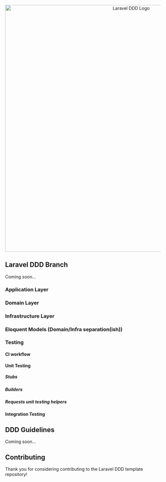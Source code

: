 <p align="center">
<img src="https://repository-images.githubusercontent.com/579700152/8ef2ea41-5907-4e25-9d80-1e8a7876d5fa" width="800" alt="Laravel DDD Logo">
</p>

## Laravel DDD Branch

Coming soon...

### Application Layer

### Domain Layer

### Infrastructure Layer

### Eloquent Models (Domain/Infra separation(ish))

### Testing

#### CI workflow

#### Unit Testing

##### Stubs
##### Builders
##### Requests unit testing helpers

#### Integration Testing

## DDD Guidelines

Coming soon...

## Contributing

Thank you for considering contributing to the Laravel DDD template repository!
